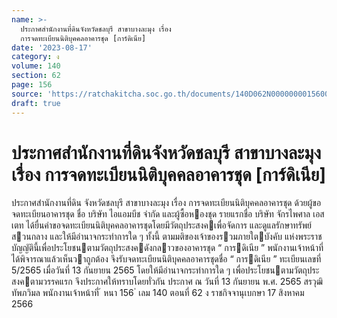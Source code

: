 ```yaml
---
name: >-
  ประกาศสำนักงานที่ดินจังหวัดชลบุรี สาขาบางละมุง เรื่อง
  การจดทะเบียนนิติบุคคลอาคารชุด [การ์ดิเนีย]
date: '2023-08-17'
category: ง
volume: 140
section: 62
page: 156
source: 'https://ratchakitcha.soc.go.th/documents/140D062N0000000015600.pdf'
draft: true
---
```


# ประกาศสำนักงานที่ดินจังหวัดชลบุรี สาขาบางละมุง เรื่อง การจดทะเบียนนิติบุคคลอาคารชุด [การ์ดิเนีย]

ประกาศสํานักงานที่ดิน จังหวัดชลบุรี สาขาบางละมุง เรื่อง การจดทะเบียนนิติบุคคลอาคารชุด ด้วยผู้ขอจดทะเบียนอาคารชุด ชื่อ บริษัท ไอแอมบีช จํากัด และผู้ซื้อหองชุด รายแรกชื่อ บริษัท จักรไพศาล เอสเตท ได้ยื่นคําขอจดทะเบียนนิติบุคคลอาคารชุดโดยมีวัตถุประสงคเพื่อจัดการ และดูแลรักษาทรัพย์สวนกลาง และให้มีอํานาจกระทําการใด ๆ ทั้งนี้ ตามมติของเจ้าของรวมภายใตบังคับ แห่งพระราชบัญญัตินี้เพื่อประโยชนตามวัตถุประสงคดังกลาวของอาคารชุด “ การดิเนีย ” พนักงานเจ้าหน้าที่ได้พิจารณาแล้วเห็นวาถูกต้อง จึงรับจดทะเบียนนิติบุคคลอาคารชุดชื่อ “ การดิเนีย ” ทะเบียนเลขที่ 5/2565 เมื่อวันที่ 13 กันยายน 2565 โดยให้มีอํานาจกระทําการใด ๆ เพื่อประโยชนตามวัตถุประสงคตามวรรคแรก จึงประกาศให้ทราบโดยทั่วกัน ประกาศ ณ วันที่ 13 กันยายน พ.ศ. 2565 สรวุฒิ ทัพภวิมล พนักงานเจ้าหน้าที่ ้ หนา 156 ่ เลม 140 ตอนที่ 62 ง ราชกิจจานุเบกษา 17 สิงหาคม 2566
